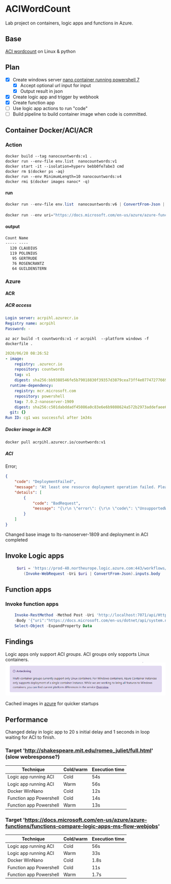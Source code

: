 # ACIWordCount
Lab project on containers, logic apps and functions in Azure.


## Base
[ACI wordcount](https://hub.docker.com/_/microsoft-azuredocs-aci-wordcount) on Linux & python

## Plan
* [x] Create windows server [nano container running powershell 7](https://hub.docker.com/_/microsoft-powershell)
  * [x] Accept optional url input for input
  * [x] Output result in json
* [x] Create logic app and trigger by webhook
* [x] Create function app
* [ ] Use logic app actions to run "code"
* [ ] Build pipeline to build container image when code is committed.

## Container Docker/ACI/ACR

### Action

```docker
docker build --tag nanocountwords:v1 .
docker run --env-file env.list  nanocountwords:v1
docker start -it --isolation=hyperv bebb0fe7abe3 cmd
docker rm $(docker ps -aq)
docker run --env MinimumLength=10 nanocountwords:v4
docker rmi $(docker images nanoc* -q)
```
#### run
```powershell
docker run --env-file env.list  nanocountwords:v6 | ConvertFrom-Json | Select-Object -ExpandProperty Data

docker run --env uri="https://docs.microsoft.com/en-us/azure/azure-functions/functions-compare-logic-apps-ms-flow-webjobs" --env MinimumLength=7 --env NumberWords=7 countword
```
#### output
```
Count Name
----- ----
  120 CLAUDIUS
  119 POLONIUS
   95 GERTRUDE
   76 ROSENCRANTZ
   64 GUILDENSTERN
```

### Azure

#### ACR

##### ACR access
```yaml
Login server: acrpihl.azurecr.io
Registry name: acrpihl
Password: -
```

```
az acr build -t countwords:v1 -r acrpihl  --platform windows -f dockerfile .
```

```yaml
2020/06/20 08:26:52
- image:
    registry: .azurecr.io
    repository: countwords
    tag: v1
    digest: sha256:bb9388546fe5b79018830f39357d3879cea73ff4e07747277669673043ab043c
  runtime-dependency:
    registry: mcr.microsoft.com
    repository: powershell
    tag: 7.0.2-nanoserver-1909
    digest: sha256:c501dabddadf45086a0c83e6e6b9808624a572b2973addefaee6703965a2d2b9
  git: {}
Run ID: cg1 was successful after 1m34s
```
##### Docker image in ACR
```
docker pull acrpihl.azurecr.io/countwords:v1
```
##### ACI
Error;
```json
{
    "code": "DeploymentFailed",
    "message": "At least one resource deployment operation failed. Please list deployment operations for details. Please see https://aka.ms/DeployOperations for usage details.",
    "details": [
        {
            "code": "BadRequest",
            "message": "{\r\n \"error\": {\r\n \"code\": \"UnsupportedWindowsVersion\",\r\n \"message\": \"Unsupported windows image version. Supported versions are 'Windows Server 2016 - Before 2B, Windows Server 2019 - Before 2B, Windows Server 2016 - After 2B, Windows Server 2019 - After 2B'\"\r\n }\r\n}"
        }
    ]
}
```
Changed base image to lts-nanoserver-1809 and deployment in ACI completed

## Invoke Logic apps
```powershell
     $uri = 'https://prod-40.northeurope.logic.azure.com:443/workflows/42b952b8137d4172ac376993e9cefcc2/triggers/manual/paths/invoke?numberwords=3&minimumlength=6&uri=http://shakespeare.mit.edu/romeo_juliet/full.html&api-version=2016-10-01&sp=%2Ftriggers%2Fmanual%2Frun&sv=1.0&sig=<code>'
        (Invoke-WebRequest -Uri $uri | ConvertFrom-Json).inputs.body
 ```


## Function apps

### Invoke function apps
```powershell
    Invoke-RestMethod -Method Post -Uri 'http://localhost:7071/api/HttpTrigger1' `
    -Body '{"uri":"https://docs.microsoft.com/en-us/dotnet/api/system.net.httpstatuscode?view=netcore-3.1"}' |
    Select-Object -ExpandProperty Data
 ```


## Findings
Logic apps only support ACI *groups*. ACI groups only sopports Linux containers.
![Support matrix groups with Windows containers](./pictures/ACIgroupsupportWindows.png)

Cached images in [azure](https://docs.microsoft.com/en-us/rest/api/container-instances/listcachedimages/listcachedimages) for quicker startups

## Performance
Changed delay in logic app to 20 s initial delay and 1 seconds in loop waiting for ACI to finish.
### Target 'http://shakespeare.mit.edu/romeo_juliet/full.html' (slow webresponse?)
Technique|Cold/warm|Execution time
-|-|-
Logic app running ACI|Cold|54s
Logic app running ACI|Warm|56s
Docker WinNano|Cold |12s
Function app Powershell|Cold|14s
Function app Powershell|Warm|13s


### Target 'https://docs.microsoft.com/en-us/azure/azure-functions/functions-compare-logic-apps-ms-flow-webjobs'
Technique|Cold/warm|Execution time
-|-|-
Logic app running ACI|Cold|56s
Logic app running ACI|Warm|33s
Docker WinNano|Cold |1.8s
Function app Powershell|Cold|11s
Function app Powershell|Warm|1.7s
